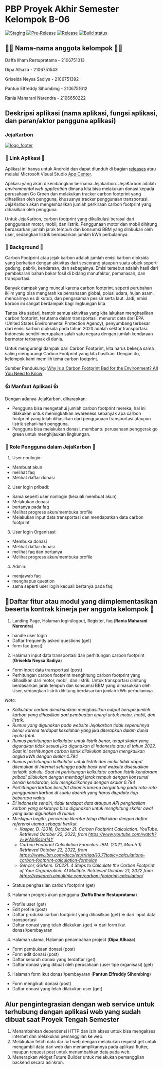 # PBP Proyek Akhir Semester Kelompok B-06
[![Staging](https://github.com/B06-PBP-2022/jejakarbon_flutter/actions/workflows/staging.yml/badge.svg)](https://github.com/B06-PBP-2022/jejakarbon_flutter/actions/workflows/staging.yml)
[![Pre-Release](https://github.com/B06-PBP-2022/jejakarbon_flutter/actions/workflows/pre-release.yml/badge.svg)](https://github.com/B06-PBP-2022/jejakarbon_flutter/actions/workflows/pre-release.yml)
[![Release](https://github.com/B06-PBP-2022/jejakarbon_flutter/actions/workflows/release.yml/badge.svg)](https://github.com/B06-PBP-2022/jejakarbon_flutter/actions/workflows/release.yml)
[![Build status](https://build.appcenter.ms/v0.1/apps/8e0e809d-536e-4e2d-a7fe-2c7cd087b39f/branches/main/badge)](https://install.appcenter.ms/orgs/b06-pbp-2022/apps/jejakarbon/distribution_groups/public)

## 🧑‍💻 Nama-nama anggota kelompok 🧑‍💻
Daffa Ilham Restupratama - 2106751013

Dipa Alhaza - 2106751543

Griselda Neysa Sadiya - 2106751392

Pantun Elfreddy Sihombing - 2106751612

Rania Maharani Narendra - 2106650222


## Deskripsi aplikasi (nama aplikasi, fungsi aplikasi, dan peran/aktor pengguna aplikasi)
### JejaKarbon

[![logo_footer](https://user-images.githubusercontent.com/87572562/199491295-5107f811-6035-4ffd-8ad9-cc6ab8bf2727.png)]()

### 🚀 Link Aplikasi 🚀
Aplikasi ini hanya untuk Android dan dapat diunduh di bagian [releases](https://github.com/B06-PBP-2022/jejakarbon_flutter/releases/tag/1.0.0%2B1) atau melalui Microsoft Visual Studio [App Center](https://install.appcenter.ms/orgs/b06-pbp-2022/apps/jejakarbon/distribution_groups/public).

Aplikasi yang akan dikembangkan bernama Jejakarbon. JejaKarbon adalah *environmental web application* dimana kita bisa melakukan donasi kepada perusahaan Go Green dan melakukan tracker carbon footprint yang dihasilkan oleh pengguna, khususnya tracker penggunaan transportasi. JejaKarbon akan mengembalikan jumlah perkiraan carbon footprint yang dihasilkan oleh pengguna. 

Untuk JejaKarbon, carbon footprint yang dikalkulasi berasal dari penggunaan motor, mobil, dan listrik. Penggunaan motor dan mobil dihitung berdasarkan jumlah jarak tempuh dan konsumsi BBM yang dilakukan oleh user, sedangkan listrik berdasarkan jumlah kWh perbulannya.

### 📖 Background 📖
Carbon Footprint atau jejak karbon adalah jumlah emisi karbon dioksida yang berkaitan dengan aktivitas dari seseorang ataupun suatu objek seperti gedung, pabrik, kendaraan, dan sebagainya. Emisi tersebut adalah hasil dari pembakaran bahan bakar fosil di bidang manufaktur, pemanasan, dan transportasi. 

Banyak dampak yang muncul karena carbon footprint, seperti perubahan iklim yang bisa mengarah ke pemanasan global, polusi udara, hujan asam, mencairnya es di kutub, dan pengasaman pesisir serta laut. Jadi, emisi karbon ini sangat berdampak bagi lingkungan kita.

Tanpa kita sadari, hampir semua aktivitas yang kita lakukan menghasilkan carbon footprint, terutama dalam transportasi. menurut data dari EPA (United States Environmental Protection Agency), penyumbang terbesar dari emisi karbon dioksida pada tahun 2020 adalah sektor transportasi. Indonesia sendiri merupakan salah satu negara dengan jumlah kendaraan bermotor terbanyak di dunia. 

Untuk mengurangi dampak dari Carbon Footprint,  kita harus bekerja sama saling mengurangi Carbon Footprint yang kita hasilkan. Dengan itu, kelompok kami memilih tema carbon footprint. 

Sumber Pendukung:
[Why Is a Carbon Footprint Bad for the Environment? All You Need to Know](https://impactful.ninja/why-is-a-carbon-footprint-bad-for-the-environment/#:~:text=Our%20carbon%20footprint%20has%20a,of%20glaciers%20and%20polar%20ice)

### 👍 Manfaat Aplikasi 👍
Dengan adanya JejaKarbon, diharapkan:
- Pengguna bisa mengetahui jumlah carbon footprint mereka, hal ini dilakukan untuk meningkatkan awareness sebanyak apa carbon footprint yang telah dihasilkan dari penggunaan transportasi ataupun listrik sehari-hari pengguna.
- Pengguna bisa melakukan donasi, membantu perusahaan penggerak go green untuk menghijaukan lingkungan.

### 🧑 Role Pengguna dalam JejaKarbon 🧑
1) User nonlogin:
- Membuat akun
- melihat faq
- Melihat daftar donasi
2) User login pribadi:
- Sama seperti user nonlogin (kecuali membuat akun)
- Melakukan donasi
- bertanya pada faq
- Melihat progress akun/membuka profile
- Melakukan input data transportasi dan mendapatkan data carbon footprint  
3) User login Organisasi:
- Membuka donasi
- Melihat daftar donasi
- melihat faq dan bertanya
- Melihat progress akun/membuka profile
4) Admin:
- menjawab faq
- menghapus question
- sama seperti user login kecuali bertanya pada faq

## 🔨Daftar fitur atau modul yang diimplementasikan beserta kontrak kinerja per anggota kelompok 🔨
1) Landing Page, Halaman login/logout, Register, faq (**Rania Maharani Narendra**)
- handle user login
- Daftar frequently asked questions (get)
- form faq (post)

2) Halaman input data transportasi dan perhitungan carbon footprint (**Griselda Neysa Sadiya**)
- Form input data transportasi (post)
- Perhitungan carbon footprint
menghitung carbon footprint yang dihasilkan dari motor, mobil, dan listrik. Untuk transportasi dihitung berdasarkan jarak tempuh dan konsumsi BBM yang dimasukkan oleh User, sedangkan listrik dihitung berdasarkan jumlah kWh perbulannya. 

*Note:*

* *Kalkulator carbon dimaksudkan menghasilkan output berupa jumlah karbon yang dihasilkan dari pembuatan energi untuk motor, mobil, dan listrik.*
* *Rumus yang digunakan pada website Jejakarbon tidak sepenuhnya benar karena terdapat kesalahan yang jika diterapkan dalam dunia nyata fatal.*
* *Rumus perhitungan kalkulator untuk listrik benar, tetapi skalar yang digunakan tidak sesuai jika digunakan di Indonesia atau di tahun 2022. Saat ini perhitungan carbon listrik dilakukan dengan mengkalikan angka kWh dengan skalar 0.794*
* *Rumus perhitungan kalkulator untuk listrik dan mobil tidak dapat ditemukan di Internet sehingga pada back end website disesuaikan terlebih dahulu. Saat ini perhitungan kalkulator carbon listrik kendaraan pribadi dilakukan dengan membagi jarak tempuh dengan konsumsi bensin kendaraan, lalu mengkalikannya dengan skalar 0.794*
* *Perhitungan karbon bersifat dinamis karena bergantung pada rata-rata penggunaan karbon di suatu daerah yang harus diupdate tiap beberapa waktu*
* *Di Indonesia sendiri, tidak terdapat data ataupun API penghasilan karbon yang sekiranya bisa digunakan untuk menghitung skalar awal yang akan digunakan di rumus*
* *Meskipun begitu, pencarian literatur tetap dilakukan dengan daftar referensi utama sebagai berikut.*
    * *Kasper, D. (2016, October 2). Carbon Footprint Calculation. YouTube. Retrieved October 22, 2022, from https://www.youtube.com/watch?v=wWeI0c1m14Y*
    * *Carbon Footprint Calculation Formulas. IBM. (2021, March 1). Retrieved October 22, 2022, from https://www.ibm.com/docs/en/tririga/10.7?topic=calculations-carbon-footprint-calculation-formulas*
    * *Gençer, Görkem. (2022). 4 Steps to Calculate the Carbon Footprint of Your Organization. AI Multiple. Retrieved October 21, 2022 from https://research.aimultiple.com/carbon-footprint-calculation/*
- Status penghasilan carbon footprint (get)

3) Halaman progres akun pengguna (**Daffa Ilham Restupratama**)
- Profile user (get)
- Edit profile (post)
- Daftar produksi carbon footprint yang dihasilkan (get) => dari input data transportasi
- Daftar donasi yang telah dilakukan (get) => dari form ikut donasi/pembayaran

4) Halaman utama, Halaman penambahan project (**Dipa Alhaza**)
- Form pembukaan donasi (post)
- Form edit donasi (post)
- Daftar seluruh donasi yang terdaftar (get)
- Daftar donasi yang dibuat oleh perusahaan (user tipe organisasi) (get)

5) Halaman form ikut donasi/pembayaran (**Pantun Elfreddy Sihombing**)
- Form mengikuti donasi (post)
- Daftar donasi yang telah dilakukan user (get)

## Alur pengintegrasian dengan web service untuk terhubung dengan aplikasi web yang sudah dibuat saat Proyek Tengah Semester
1. Menambahkan dependensi HTTP dan izin akses untuk bisa mengakses internet dan melakukan pemanggilan ke web.
2. Melakukan fetch data dari url web dengan melakukan request get untuk mengambil data dari web dan menampilkannya pada aplikasi flutter, maupun request post untuk menambahkan data pada web.
3. Menerapkan widget Future Builder untuk melakukan pemanggilan backend secara asinkron.
